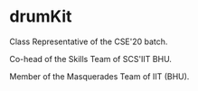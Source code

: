 # drumKit



Class Representative of the CSE'20 batch.

Co-head of the Skills Team of SCS'IIT BHU.



Member of the Masquerades Team of IIT (BHU).
